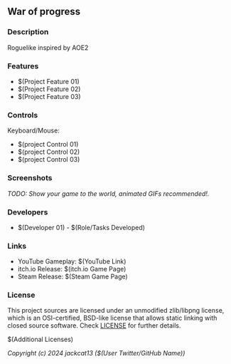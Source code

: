 ## War of progress

### Description

Roguelike inspired by AOE2

### Features

 - $(Project Feature 01)
 - $(Project Feature 02)
 - $(Project Feature 03)

### Controls

Keyboard/Mouse:
 - $(project Control 01)
 - $(project Control 02)
 - $(project Control 03)

### Screenshots

_TODO: Show your game to the world, animated GIFs recommended!._

### Developers

 - $(Developer 01) - $(Role/Tasks Developed)

### Links

 - YouTube Gameplay: $(YouTube Link)
 - itch.io Release: $(itch.io Game Page)
 - Steam Release: $(Steam Game Page)

### License

This project sources are licensed under an unmodified zlib/libpng license, which is an OSI-certified, BSD-like license that allows static linking with closed source software. Check [LICENSE](LICENSE) for further details.

$(Additional Licenses)

*Copyright (c) 2024 jackcat13 ($(User Twitter/GitHub Name))*
